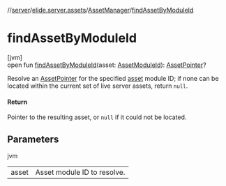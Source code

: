//[server](../../../index.md)/[elide.server.assets](../index.md)/[AssetManager](index.md)/[findAssetByModuleId](find-asset-by-module-id.md)

# findAssetByModuleId

[jvm]\
open fun [findAssetByModuleId](find-asset-by-module-id.md)(asset: [AssetModuleId](../../elide.server/index.md#-803173189%2FClasslikes%2F-1343588467)): [AssetPointer](../-asset-pointer/index.md)?

Resolve an [AssetPointer](../-asset-pointer/index.md) for the specified [asset](find-asset-by-module-id.md) module ID; if none can be located within the current set of live server assets, return `null`.

#### Return

Pointer to the resulting asset, or `null` if it could not be located.

## Parameters

jvm

| | |
|---|---|
| asset | Asset module ID to resolve. |
